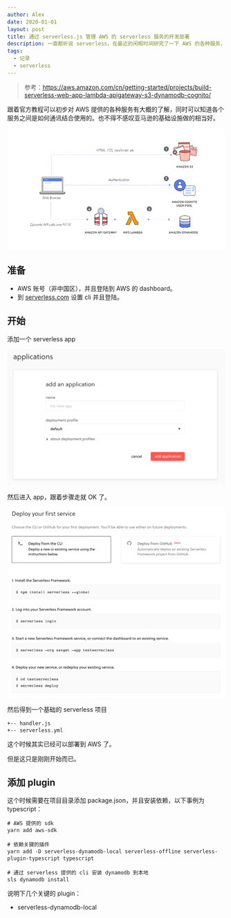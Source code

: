 ```yaml
---
author: Alex
date: 2020-01-01
layout: post
title: 通过 serverless.js 管理 AWS 的 serverless 服务的开发部署
description: 一直都听说 serverless，在最近的闲暇时间研究了一下 AWS 的各种服务，并且记录了如何通过 serverless.js 构建适合多个云端平台的轻量级服务。
tags:
  - 记录
  - serverless
---
```


> 参考：https://aws.amazon.com/cn/getting-started/projects/build-serverless-web-app-lambda-apigateway-s3-dynamodb-cognito/

跟着官方教程可以初步对 AWS 提供的各种服务有大概的了解，同时可以知道各个服务之间是如何通讯结合使用的。也不得不感叹亚马逊的基础设施做的相当好。

![web services structure](../../assets/images/serverless/aws_services.png)

## 准备

- AWS 账号（非中国区），并且登陆到 AWS 的 dashboard。
- 到 [serverless.com](https://serverless.com/) 设置 cli 并且登陆。

## 开始

添加一个 serverless app

![web services structure](../../assets/images/serverless/serverless_add_app.png)

然后进入 app，跟着步骤走就 OK 了。

![web services structure](../../assets/images/serverless/create_service.png)

然后得到一个基础的 serverless 项目

```treeview
+-- handler.js
+-- serverless.yml
```

这个时候其实已经可以部署到 AWS 了。

但是这只是刚刚开始而已。

## 添加 plugin

这个时候需要在项目目录添加 package.json，并且安装依赖，以下事例为 typescript：

```shell
# AWS 提供的 sdk
yarn add aws-sdk

# 依赖关键的插件
yarn add -D serverless-dynamodb-local serverless-offline serverless-plugin-typescript typescript

# 通过 serverless 提供的 cli 安装 dynamodb 到本地
sls dynamodb install
```

说明下几个关键的 plugin：

- serverless-dynamodb-local
